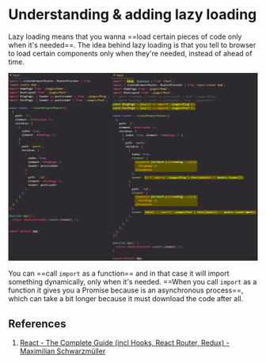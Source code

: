 # Understanding & adding lazy loading

Lazy loading means that you wanna ==load certain pieces of code only when it's needed==. The idea behind lazy loading is that you tell to browser to load certain components only when they're needed, instead of ahead of time.

![Lazy_loading](../../img/Lazy_loading.jpg)

You can ==call `import` as a function== and in that case it will import something dynamically, only when it's needed. ==When you call `import` as a function it gives you a Promise because is an asynchronous process==, which can take a bit longer because it must download the code after all.

## References

1. [React - The Complete Guide (incl Hooks, React Router, Redux) - Maximilian Schwarzmüller](https://www.udemy.com/course/react-the-complete-guide-incl-redux/)